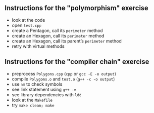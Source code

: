 
## Instructions for the "polymorphism" exercise

* look at the code
* open `test.cpp`
* create a Pentagon, call its `perimeter` method
* create an Hexagon, call its `perimeter` method
* create an Hexagon, call its parent’s `perimeter` method
* retry with virtual methods


## Instructions for the "compiler chain" exercise

* preprocess `Polygons.cpp` (`cpp` or `gcc -E -o output`)
* compile `Polygons.o` and `test.o` (`g++ -c -o output`)
* use `nm` to check symbols
* see link statement using `g++ -v`
* see library dependencies with `ldd`
* look at the `Makefile`
* try `make clean; make`